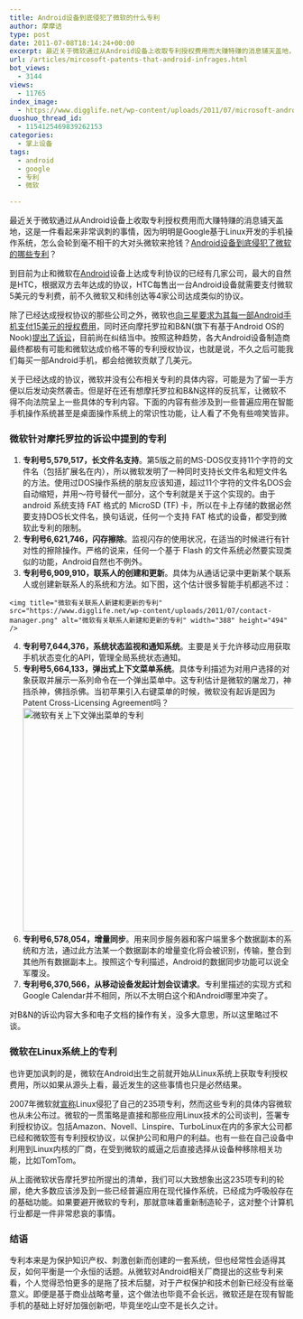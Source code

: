 ```yaml
---
title: Android设备到底侵犯了微软的什么专利
author: 摩摩诘
type: post
date: 2011-07-08T18:14:24+00:00
excerpt: 最近关于微软通过从Android设备上收取专利授权费用而大赚特赚的消息铺天盖地，这是一件看起来非常讽刺的事情，因为明明是Google基于Linux开发的手机操作系统，怎么会轮到毫不相干的大对头微软来抢钱？Android设备到底侵犯了微软的哪些专利？
url: /articles/mircosoft-patents-that-android-infrages.html
bot_views:
  - 3144
views:
  - 11765
index_image:
  - https://www.digglife.net/wp-content/uploads/2011/07/microsoft-android.jpg
duoshuo_thread_id:
  - 1154125469839262153
categories:
  - 掌上设备
tags:
  - android
  - google
  - 专利
  - 微软

---
```

最近关于微软通过从Android设备上收取专利授权费用而大赚特赚的消息铺天盖地，这是一件看起来非常讽刺的事情，因为明明是Google基于Linux开发的手机操作系统，怎么会轮到毫不相干的大对头微软来抢钱？[Android设备到底侵犯了微软的哪些专利][1]？

到目前为止和微软在[Android][2]设备上达成专利协议的已经有几家公司，最大的自然是HTC，根据双方去年达成的协议，HTC每售出一台Android设备就需要支付微软5美元的专利费，前不久微软又和纬创达等4家公司达成类似的协议。

除了已经达成授权协议的那些公司之外，微软也[向三星要求为其每一部Android手机支付15美元的授权费用][3]，同时还向摩托罗拉和B&N(旗下有基于Android OS的Nook)[提出了诉讼][4]，目前尚在纠结当中。按照这种趋势，各大Android设备制造商最终都极有可能和微软达成价格不等的专利授权协议，也就是说，不久之后可能我们每买一部Android手机，都会给微软贡献了几美元。

<!--more-->

关于已经达成的协议，微软并没有公布相关专利的具体内容，可能是为了留一手方便以后发动突然袭击。但是好在还有想摩托罗拉和B&N这样的反抗军，让微软不得不向法院呈上一些具体的专利内容。下面的内容有些涉及到一些普遍应用在智能手机操作系统甚至是桌面操作系统上的常识性功能，让人看了不免有些啼笑皆非。

### 微软针对摩托罗拉的诉讼中提到的专利

  1. **专利号5,579,517，长文件名支持**。第5版之前的MS-DOS仅支持11个字符的文件名（包括扩展名在内），所以微软发明了一种同时支持长文件名和短文件名的方法。使用过DOS操作系统的朋友应该知道，超过11个字符的文件名DOS会自动缩短，并用～符号替代一部分，这个专利就是关于这个实现的。由于android 系统支持 FAT 格式的 MicroSD (TF) 卡，所以在卡上存储的数据必然要支持DOS长文件名，换句话说，任何一个支持 FAT 格式的设备，都受到微软此专利的限制。
  2. **专利号6,621,746，闪存擦除**。监视闪存的使用状况，在适当的时候进行有针对性的擦除操作。严格的说来，任何一个基于 Flash 的文件系统必然要实现类似的功能，Android自然也不例外。
  3. **专利号6,909,910，联系人的创建和更新**。具体为从通话记录中更新某个联系人或创建新联系人的系统和方法。如下图，这个估计很多智能手机都逃不过：
  
    <img title="微软有关联系人新建和更新的专利" src="https://www.digglife.net/wp-content/uploads/2011/07/contact-manager.png" alt="微软有关联系人新建和更新的专利" width="388" height="494" />
  4. **专利号7,644,376，系统状态监视和通知系统**。主要是关于允许移动应用获取手机状态变化的API，管理全局系统状态通知。
  5. **专利号5,664,133，弹出式上下文菜单系统**。具体专利描述为对用户选择的对象获取并展示一系列命令在一个弹出菜单中。这专利估计是微软的屠龙刀，神挡杀神，佛挡杀佛。当初苹果引入右键菜单的时候，微软没有起诉是因为Patent Cross-Licensing Agreement吗？<img title="微软有关上下文弹出菜单的专利" src="https://www.digglife.net/wp-content/uploads/2011/07/context-pop-menu.png" alt="微软有关上下文弹出菜单的专利" width="600" height="396" />
  6. **专利号6,578,054，增量同步**。用来同步服务器和客户端里多个数据副本的系统和方法，通过此方法某一个数据副本的增量变化将会被识别，传输，整合到其他所有数据副本上。按照这个专利描述，Android的数据同步功能可以说全军覆没。
  7. **专利号6,370,566，从移动设备发起计划会议请求**。专利里描述的实现方式和Google Calendar并不相同，所以不太明白这个和Android哪里冲突了。

对B&N的诉讼内容大多和电子文档的操作有关，没多大意思，所以这里略过不谈。

### **微软在Linux系统上的专利**

也许更加讽刺的是，微软在Android出生之前就开始从Linux系统上获取专利授权费用，所以如果从源头上看，最近发生的这些事情也只是必然结果。

2007年微软就[宣称][5]Linux侵犯了自己的235项专利，然而这些专利的具体内容微软也从未公布过。微软的一贯策略是直接和那些应用Linux技术的公司谈判，签署专利授权协议。包括Amazon、Novell、Linspire、TurboLinux在内的多家大公司都已经和微软签有专利授权协议，以保护公司和用户的利益。也有一些在自己设备中利用到Linux内核的厂商，在受到微软的威逼之后直接选择从设备种移除相关功能，比如TomTom。

从上面微软状告摩托罗拉所提出的清单，我们可以大致想象出这235项专利的轮廓，绝大多数应该涉及到一些已经普遍应用在现代操作系统，已经成为呼吸般存在的基础功能。如果要避开微软的专利，那就意味着重新制造轮子，这对整个计算机行业都是一件非常悲哀的事情。

### 结语

专利本来是为保护知识产权、刺激创新而创建的一套系统，但也经常性会适得其反，如何平衡是一个永恒的话题。从微软对Android相关厂商提出的这些专利来看，个人觉得恐怕更多的是拖了技术后腿，对于产权保护和技术创新已经没有丝毫意义。即便是基于商业战略考量，这个做法也毕竟不会长远，微软还是在现有智能手机的基础上好好加强创新吧，毕竟坐吃山空不是长久之计。

 [1]: https://www.digglife.net/articles/mircosoft-patents-that-android-infrages.html
 [2]: https://www.digglife.net/articles/tag/android
 [3]: http://tech.163.com/11/0706/20/78AAF9K9000915BE.html
 [4]: http://arstechnica.com/microsoft/news/2010/10/microsoft-sues-motorola-citing-android-patent-infringement.ars
 [5]: http://money.cnn.com/magazines/fortune/fortune_archive/2007/05/28/100033867/
